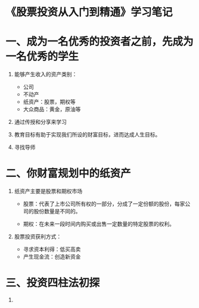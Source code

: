 《股票投资从入门到精通》学习笔记
============================

# 一、成为一名优秀的投资者之前，先成为一名优秀的学生

1. 能够产生收入的资产类别：

    * 公司
    * 不动产
    * 纸资产：股票，期权等
    * 大众商品：黄金，原油等

2. 通过传授和分享来学习

3. 教育目标有助于实现我们所设的财富目标，进而达成人生目标。

4. 寻找导师

# 二、你财富规划中的纸资产

1. 纸资产主要是股票和期权市场

    * 股票：代表了上市公司所有权的一部分，分成了一定份额的股份，每家公司的股份数量是不同的。
    
    * 期权：在未来一段时间内购买或出售一定数量的特定股票的权利。

2. 股票投资获利方式：

    * 寻求资本利得：低买高卖
    * 产生现金流：创造新资金

# 三、投资四柱法初探

1. 















